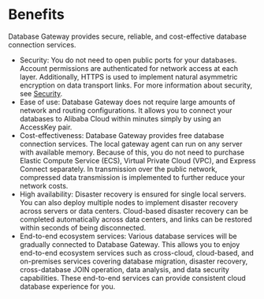 # Benefits

Database Gateway provides secure, reliable, and cost-effective database connection services.

-   Security: You do not need to open public ports for your databases. Account permissions are authenticated for network access at each layer. Additionally, HTTPS is used to implement natural asymmetric encryption on data transport links. For more information about security, see [Security](t570060.md#).
-   Ease of use: Database Gateway does not require large amounts of network and routing configurations. It allows you to connect your databases to Alibaba Cloud within minutes simply by using an AccessKey pair.
-   Cost-effectiveness: Database Gateway provides free database connection services. The local gateway agent can run on any server with available memory. Because of this, you do not need to purchase Elastic Compute Service \(ECS\), Virtual Private Cloud \(VPC\), and Express Connect separately. In transmission over the public network, compressed data transmission is implemented to further reduce your network costs.
-   High availability: Disaster recovery is ensured for single local servers. You can also deploy multiple nodes to implement disaster recovery across servers or data centers. Cloud-based disaster recovery can be completed automatically across data centers, and links can be restored within seconds of being disconnected.
-   End-to-end ecosystem services: Various database services will be gradually connected to Database Gateway. This allows you to enjoy end-to-end ecosystem services such as cross-cloud, cloud-based, and on-premises services covering database migration, disaster recovery, cross-database JOIN operation, data analysis, and data security capabilities. These end-to-end services can provide consistent cloud database experience for you.


